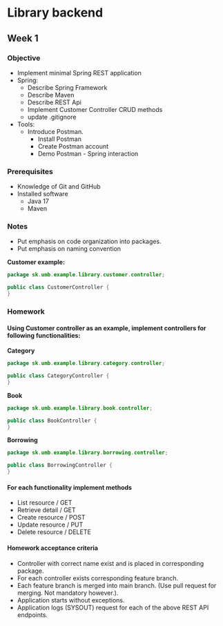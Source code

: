 # Library backend

## Week 1

### Objective
* Implement minimal Spring REST application
* Spring:
  * Describe Spring Framework
  * Describe Maven
  * Describe REST Api
  * Implement Customer Controller CRUD methods
  * update .gitignore
* Tools:
  * Introduce Postman.
    * Install Postman
    * Create Postman account
    * Demo Postman - Spring interaction

### Prerequisites
* Knowledge of Git and GitHub
* Installed software
  * Java 17
  * Maven

### Notes
* Put emphasis on code organization into packages.
* Put emphasis on naming convention

**Customer example:**

```java 
package sk.umb.example.library.customer.controller;

public class CustomerController {
}
```

### Homework
####  Using Customer controller as an example, implement controllers for following functionalities:

**Category**

```java 
package sk.umb.example.library.category.controller;

public class CategoryController {
}
```

**Book**

```java 
package sk.umb.example.library.book.controller;

public class BookController {
}
```

**Borrowing**

```java 
package sk.umb.example.library.borrowing.controller;

public class BorrowingController {
}
```

#### For each functionality implement methods

* List resource   / GET
* Retrieve detail / GET
* Create resource / POST 
* Update resource / PUT
* Delete resource / DELETE

#### Homework acceptance criteria

* Controller with correct name exist and is placed in corresponding package.
* For each controller exists corresponding feature branch.
* Each feature branch is merged into main branch. (Use pull request for merging. Not mandatory however.).
* Application starts without exceptions.
* Application logs (SYSOUT) request for each of the above REST API endpoints.